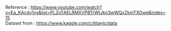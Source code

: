 Reference : https://www.youtube.com/watch?v=Ea_KAcdv1vs&list=PLZoTAELRMXVPBTrWtJkn3wWQxZkmTXGwe&index=15 \
Dataset from : https://www.kaggle.com/c/titanic/data
